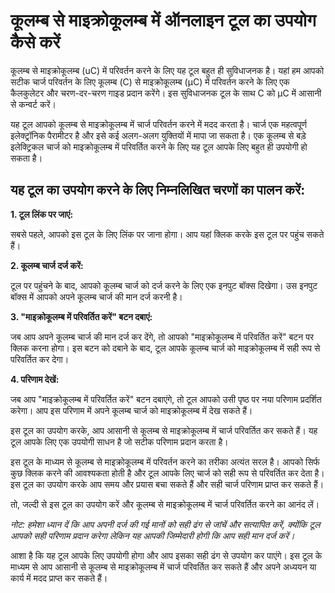 कूलम्ब से माइक्रोकूलम्ब में ऑनलाइन टूल का उपयोग कैसे करें
=========================================================

कूलम्ब से माइक्रोकूलम्ब (uC) में परिवर्तन करने के लिए यह टूल बहुत ही सुविधाजनक है। यहां हम आपको सटीक चार्ज परिवर्तन के लिए कूलम्ब (C) से माइक्रोकूलम्ब (μC) में परिवर्तन करने के लिए एक कैलकुलेटर और चरण-दर-चरण गाइड प्रदान करेंगे। इस सुविधाजनक टूल के साथ C को μC में आसानी से कन्वर्ट करें।

यह टूल आपको कूलम्ब से माइक्रोकूलम्ब में चार्ज परिवर्तन करने में मदद करता है। चार्ज एक महत्वपूर्ण इलेक्ट्रॉनिक पैरामीटर है और इसे कई अलग-अलग युक्तियों में मापा जा सकता है। एक कूलम्ब से बड़े इलेक्ट्रिकल चार्ज को माइक्रोकूलम्ब में परिवर्तित करने के लिए यह टूल आपके लिए बहुत ही उपयोगी हो सकता है।

यह टूल का उपयोग करने के लिए निम्नलिखित चरणों का पालन करें:
----------------------------------------------------------

**1. टूल लिंक पर जाएं:**

सबसे पहले, आपको इस टूल के लिए लिंक पर जाना होगा। आप यहां क्लिक करके इस टूल पर पहुंच सकते हैं।

**2. कूलम्ब चार्ज दर्ज करें:**

टूल पर पहुंचने के बाद, आपको कूलम्ब चार्ज को दर्ज करने के लिए एक इनपुट बॉक्स दिखेगा। उस इनपुट बॉक्स में आपको अपने कूलम्ब चार्ज की मान दर्ज करनी है।

**3. "माइक्रोकूलम्ब में परिवर्तित करें" बटन दबाएं:**

जब आप अपने कूलम्ब चार्ज की मान दर्ज कर देंगे, तो आपको "माइक्रोकूलम्ब में परिवर्तित करें" बटन पर क्लिक करना होगा। इस बटन को दबाने के बाद, टूल आपके कूलम्ब चार्ज को माइक्रोकूलम्ब में सही रूप से परिवर्तित कर देगा।

**4. परिणाम देखें:**

जब आप "माइक्रोकूलम्ब में परिवर्तित करें" बटन दबाएंगे, तो टूल आपको उसी पृष्ठ पर नया परिणाम प्रदर्शित करेगा। आप इस परिणाम में अपने कूलम्ब चार्ज को माइक्रोकूलम्ब में देख सकते हैं।

इस टूल का उपयोग करके, आप आसानी से कूलम्ब से माइक्रोकूलम्ब में चार्ज परिवर्तित कर सकते हैं। यह टूल आपके लिए एक उपयोगी साधन है जो सटीक परिणाम प्रदान करता है।

इस टूल के माध्यम से कूलम्ब से माइक्रोकूलम्ब में परिवर्तन करने का तरीका अत्यंत सरल है। आपको सिर्फ कुछ क्लिक करने की आवश्यकता होती है और टूल आपके लिए चार्ज को सही रूप से परिवर्तित कर देता है। इस टूल का उपयोग करके आप समय और प्रयास बचा सकते हैं और सही चार्ज परिणाम प्राप्त कर सकते हैं।

तो, जल्दी से इस टूल का उपयोग करें और कूलम्ब से माइक्रोकूलम्ब में चार्ज परिवर्तित करने का आनंद लें।

*नोट: हमेशा ध्यान दें कि आप अपनी दर्ज की गई मानों को सही ढंग से जांचें और सत्यापित करें, क्योंकि टूल आपको सही परिणाम प्रदान करेगा लेकिन यह आपकी जिम्मेदारी होगी कि आप सही मान दर्ज करें।*

आशा है कि यह टूल आपके लिए उपयोगी होगा और आप इसका सही ढंग से उपयोग कर पाएंगे। इस टूल के माध्यम से आप आसानी से कूलम्ब से माइक्रोकूलम्ब में चार्ज परिवर्तित कर सकते हैं और अपने अध्ययन या कार्य में मदद प्राप्त कर सकते हैं।